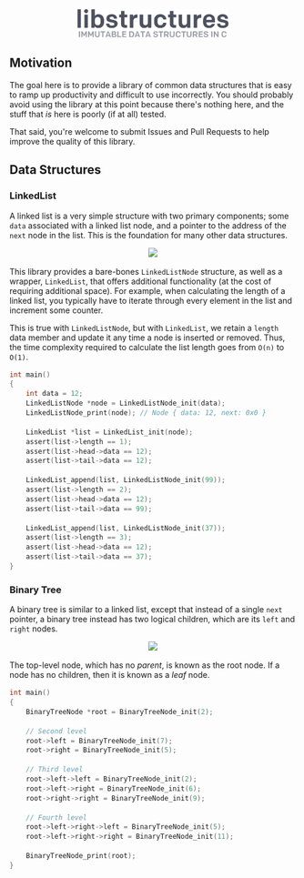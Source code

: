 <p align="center">
    <img src="./assets/logo.svg" height="50px">
</p>

## Motivation

The goal here is to provide a library of common data structures that is easy to ramp up productivity and difficult to use incorrectly. You should probably avoid using the library at this point because there's nothing here, and the stuff that _is_ here is poorly (if at all) tested.

That said, you're welcome to submit Issues and Pull Requests to help improve the quality of this library.

## Data Structures

### LinkedList

A linked list is a very simple structure with two primary components; some `data` associated with a linked list node, and a pointer to the address of the `next` node in the list. This is the foundation for many other data structures.

<p align="center">
    <img src="https://upload.wikimedia.org/wikipedia/commons/6/6d/Singly-linked-list.svg">
</p>

This library provides a bare-bones `LinkedListNode` structure, as well as a wrapper, `LinkedList`, that offers additional functionality (at the cost of requiring additional space). For example, when calculating the length of a linked list, you typically have to iterate through every element in the list and increment some counter.

This is true with `LinkedListNode`, but with `LinkedList`, we retain a `length` data member and update it any time a node is inserted or removed. Thus, the time complexity required to calculate the list length goes from `O(n)` to `O(1)`.

```c
int main()
{
    int data = 12;
    LinkedListNode *node = LinkedListNode_init(data);
    LinkedListNode_print(node); // Node { data: 12, next: 0x0 }

    LinkedList *list = LinkedList_init(node);
    assert(list->length == 1);
    assert(list->head->data == 12);
    assert(list->tail->data == 12);

    LinkedList_append(list, LinkedListNode_init(99));
    assert(list->length == 2);
    assert(list->head->data == 12);
    assert(list->tail->data == 99);

    LinkedList_append(list, LinkedListNode_init(37));
    assert(list->length == 3);
    assert(list->head->data == 12);
    assert(list->tail->data == 37);
}
```

### Binary Tree

A binary tree is similar to a linked list, except that instead of a single `next` pointer,
a binary tree instead has two logical children, which are its `left` and `right` nodes.

<p align="center">
    <img src="https://upload.wikimedia.org/wikipedia/commons/f/f7/Binary_tree.svg">
</p>

The top-level node, which has no _parent_, is known as the root node. If a node has no
children, then it is known as a _leaf_ node.

```c
int main()
{
    BinaryTreeNode *root = BinaryTreeNode_init(2);

    // Second level
    root->left = BinaryTreeNode_init(7);
    root->right = BinaryTreeNode_init(5);

    // Third level
    root->left->left = BinaryTreeNode_init(2);
    root->left->right = BinaryTreeNode_init(6);
    root->right->right = BinaryTreeNode_init(9);

    // Fourth level
    root->left->right->left = BinaryTreeNode_init(5);
    root->left->right->right = BinaryTreeNode_init(11);

    BinaryTreeNode_print(root);
}
```
